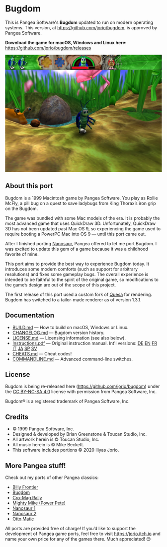 # Bugdom

This is Pangea Software's **Bugdom** updated to run on modern operating systems.
This version, at https://github.com/jorio/bugdom, is approved by Pangea Software.

**Download the game for macOS, Windows and Linux here:** https://github.com/jorio/bugdom/releases

![Bugdom Screenshot](docs/screenshot.webp)

## About this port

Bugdom is a 1999 Macintosh game by Pangea Software. You play as Rollie McFly, a pill bug on a quest to save ladybugs from King Thorax’s iron grip on the Bugdom.

The game was bundled with some Mac models of the era. It is probably the most advanced game that uses QuickDraw 3D. Unfortunately, QuickDraw 3D has not been updated past Mac OS 9, so experiencing the game used to require booting a PowerPC Mac into OS 9 — until this port came out.

After I finished porting [Nanosaur](https://github.com/jorio/Nanosaur), Pangea offered to let me port Bugdom. I was excited to update this gem of a game because it was a childhood favorite of mine.

This port aims to provide the best way to experience Bugdom today. It introduces some modern comforts (such as support for arbitrary resolutions) and fixes some gameplay bugs. The overall experience is intended to be faithful to the spirit of the original game, so modifications to the game’s design are out of the scope of this project.

The first release of this port used a custom fork of [Quesa](https://github.com/jwwalker/Quesa) for rendering. Bugdom has switched to a tailor-made renderer as of version 1.3.1.

## Documentation

- [BUILD.md](BUILD.md) — How to build on macOS, Windows or Linux.
- [CHANGELOG.md](CHANGELOG.md) — Bugdom version history.
- [LICENSE.md](LICENSE.md) — Licensing information (see also below).
- [Instructions.pdf](docs/Instructions.pdf) — Original instruction manual. Int'l versions:
    [DE](docs/Instructions-DE.pdf)
    [EN](docs/Instructions-EN.pdf)
    [FR](docs/Instructions-FR.pdf)
    [IT](docs/Instructions-IT.pdf)
    [JA](docs/Instructions-JA.pdf)
    [SP](docs/Instructions-ES.pdf)
    [SV](docs/Instructions-SV.pdf)
- [CHEATS.md](CHEATS.md) — Cheat codes!
- [COMMANDLINE.md](COMMANDLINE.md) — Advanced command-line switches.

## License

Bugdom is being re-released here (https://github.com/jorio/bugdom) under the [CC BY-NC-SA 4.0](LICENSE.md) license with permission from Pangea Software, Inc.

Bugdom® is a registered trademark of Pangea Software, Inc.

## Credits

- © 1999 Pangea Software, Inc.
- Designed & developed by Brian Greenstone & Toucan Studio, Inc.
- All artwork herein is © Toucan Studio, Inc.
- All music herein is © Mike Beckett.
- This software includes portions © 2020 Iliyas Jorio.

## More Pangea stuff!

Check out my ports of other Pangea classics:
- [Billy Frontier](https://github.com/jorio/BillyFrontier)
- [Bugdom](https://github.com/jorio/Bugdom)
- [Cro-Mag Rally](https://github.com/jorio/CroMagRally)
- [Mighty Mike (Power Pete)](https://github.com/jorio/MightyMike)
- [Nanosaur 1](https://github.com/jorio/Nanosaur)
- [Nanosaur 2](https://github.com/jorio/Nanosaur2)
- [Otto Matic](https://github.com/jorio/OttoMatic)

All ports are provided free of charge! If you’d like to support the development of Pangea game ports, feel free to visit https://jorio.itch.io and name your own price for any of the games there. Much appreciated! 😊
